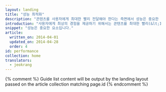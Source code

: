 ```yaml
---
layout: landing
title: "성능 최적화"
description: "콘텐츠를 사용자에게 최대한 빨리 전달해야 한다는 측면에서 성능은 중요한 요소다. 애플리케이션의 성능을 향상시키면 페이지 인터랙션과 렌더링을 부드럽게 만들 수 있다."
introduction: "사용자에게 최상의 경험을 제공하기 위해서는 콘텐츠를 최대한 빨리(&lt;1 second) 전달해야 한다. 그리고 코드가 사용자 입력에 항상 milliseconds(&lt;16 milliseconds) 내에 응답하고 있는지 확인해야 한다."
snippet: "성능은 중요한 요소입니다."
article:
  written_on: 2014-04-01
  updated_on: 2014-04-28
  order: 4
id: performance
collection: home
translators:
  - jeokrang
---
```


{% comment %}
Guide list content will be output by the landing layout passed on the article collection matching page.id
{% endcomment %}

